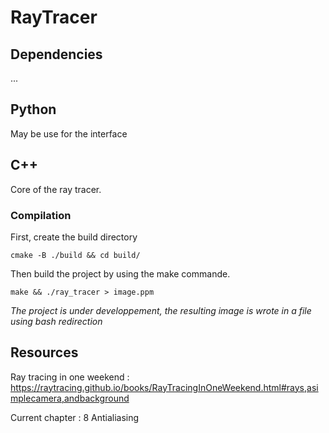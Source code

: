 # RayTracer

## Dependencies
...

## Python
May be use for the interface

## C++
Core of the ray tracer.
###  Compilation
First, create the build directory
```
cmake -B ./build && cd build/
```

Then build the project by using the make commande.
```
make && ./ray_tracer > image.ppm
```
*The project is under developpement, the resulting image is wrote in a file using bash redirection*

## Resources
Ray tracing in one weekend : 
https://raytracing.github.io/books/RayTracingInOneWeekend.html#rays,asimplecamera,andbackground

Current chapter : 8 Antialiasing